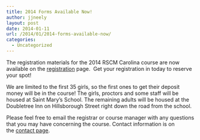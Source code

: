 ```yaml
---
title: 2014 Forms Available Now!
author: jjneely
layout: post
date: 2014-01-11
url: /2014/01/2014-forms-available-now/
categories:
  - Uncategorized
---
```

The registration materials for the 2014 RSCM Carolina course are now available on the [registration][1] page.  Get your registration in today to reserve your spot!

We are limited to the first 35 girls, so the first ones to get their deposit money will be in the course! The girls, proctors and some staff will be housed at Saint Mary’s School. The remaining adults will be housed at the Doubletree Inn on Hillsborough Street right down the road from the school.

Please feel free to email the registrar or course manager with any questions that you may have concerning the course. Contact information is on the [contact page][2].

 [1]: /course-information/registration-and-forms/
 [2]: http://carolinarscm.org/contact